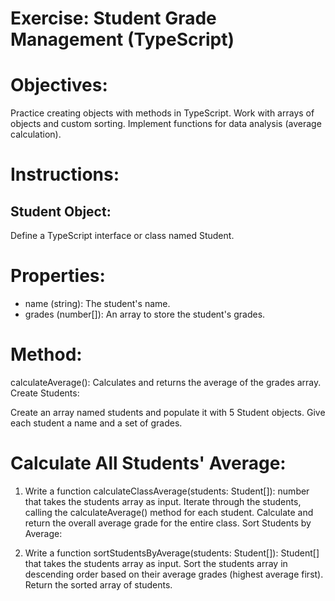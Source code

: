 # Exercise: Student Grade Management (TypeScript)


# Objectives:

Practice creating objects with methods in TypeScript.
Work with arrays of objects and custom sorting.
Implement functions for data analysis (average calculation).
# Instructions:

## Student Object:

Define a TypeScript interface or class named Student.
# Properties:
- name (string): The student's name.
- grades (number[]): An array to store the student's grades.
# Method:
calculateAverage(): Calculates and returns the average of the grades array.
Create Students:

Create an array named students and populate it with 5 Student objects. Give each student a name and a set of grades.

# Calculate All Students' Average:

1) Write a function calculateClassAverage(students: Student[]): number that takes the students array as input.
Iterate through the students, calling the calculateAverage() method for each student.
Calculate and return the overall average grade for the entire class.
Sort Students by Average:

2) Write a function sortStudentsByAverage(students: Student[]): Student[] that takes the students array as input.
Sort the students array in descending order based on their average grades (highest average first).
Return the sorted array of students.